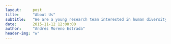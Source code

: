 ```yaml
---
layout:     post
title:      "About Us"
subtitle:   "We are a young research team interested in human diversity and population genetics. We are applying genomic and computational tools to answer research questions about human evolution with particular interest in populations from the Americas and the Pacific. The scope of our projects ranges from population structure, demographic inference, selection and adaptive evolution, to functional and biomedical implications of human genetic variation. We are also applying similar population genetic approaches to other species relevant to Mexican and Latin American biodiversity."
date:       2015-11-12 12:00:00
author:     "Andrés Moreno Estrada"
header-img: "w"
---
```

